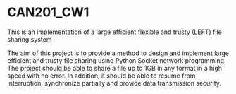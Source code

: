 # CAN201_CW1
This is an implementation of a large efficient flexible and trusty (LEFT) file sharing system

The aim of this project is to provide a method to design and implement large efficient and trusty file sharing using Python Socket network programming. The project should be able to share a file up to 1GB in any format in a high speed with no error. In addition, it should be able to resume from interruption, synchronize partially and provide data transmission security.
